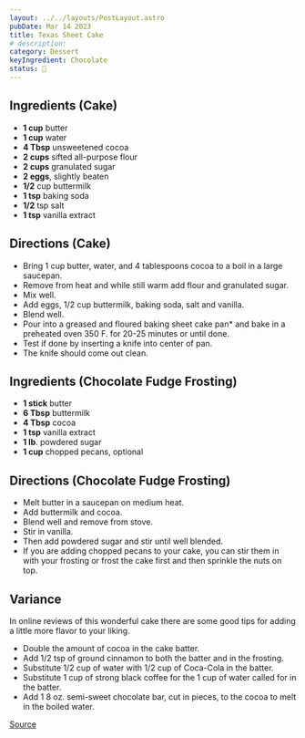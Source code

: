 ```yaml
---
layout: ../../layouts/PostLayout.astro
pubDate: Mar 14 2023
title: Texas Sheet Cake
# description:
category: Dessert
keyIngredient: Chocolate
status: 🤔
---
```


## Ingredients (Cake)
- **1 cup** butter
- **1 cup** water
- **4 Tbsp** unsweetened cocoa
- **2 cups** sifted all-purpose flour
- **2 cups** granulated sugar
- **2 eggs**, slightly beaten
- **1/2** cup buttermilk
- **1 tsp** baking soda
- **1/2** tsp salt
- **1 tsp** vanilla extract

## Directions (Cake)
- Bring 1 cup butter, water, and 4 tablespoons cocoa to a boil in a large saucepan.
- Remove from heat and while still warm add flour and granulated sugar.
- Mix well.
- Add eggs, 1/2 cup buttermilk, baking soda, salt and vanilla. 
- Blend well.
- Pour into a greased and floured baking sheet cake pan* and bake in a preheated oven 350 F. for 20-25 minutes or until done.
- Test if done by inserting a knife into center of pan.
- The knife should come out clean.

## Ingredients (Chocolate Fudge Frosting)
- **1 stick** butter
- **6 Tbsp** buttermilk
- **4 Tbsp** cocoa
- **1 tsp** vanilla extract
- **1 lb**. powdered sugar
- **1 cup** chopped pecans, optional

## Directions (Chocolate Fudge Frosting)
- Melt butter in a saucepan on medium heat.
- Add buttermilk and cocoa.
- Blend well and remove from stove. 
- Stir in vanilla.
- Then add powdered sugar and stir until well blended.
- If you are adding chopped pecans to your cake,  you can stir them in with your frosting or frost the cake first and then sprinkle the nuts on top. 

## Variance
In online reviews of this wonderful cake there are some good tips for adding a little more flavor to your liking. 
- Double the amount of cocoa in the cake batter.
- Add 1/2 tsp of ground cinnamon to both the batter and in the frosting.
- Substitute 1/2 cup of water with 1/2 cup of Coca-Cola in the batter. 
- Substitute 1 cup of strong black coffee for the 1 cup of water called for in the batter.
- Add 1 8 oz. semi-sweet chocolate bar, cut in pieces, to the cocoa to melt in the boiled water. 

[Source](https://www.old-fashion-recipe.com/texassheetcakerecipe.html)
